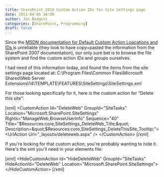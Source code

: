 ```yaml
---
title: SharePoint 2010 Custom Action IDs for Site Settings page
date: 2011-04-05 16:09
author: Jon Badgett
categories: [SharePoint, Programming]
draft: false
---
```

Since the <a href="http://msdn.microsoft.com/en-us/library/bb802730.aspx">MSDN documentation for Default Custom Action Loacations and IDs </a>is unreliable (they look to have copy+pasted the information from the SharePoint 2007 documentation), our only sure bet is to browse the file system and find the custom action IDs and groups ourselves.

I had need of this information today, and found the items from the site settings page located at:
C:\Program Files\Common Files\Microsoft Shared\Web Server Extensions\14\TEMPLATE\FEATURES\SiteSettings\SiteSettings.xml

For those looking specifically for it, here is the custom action for "Delete this site":

[xml]
&lt;CustomAction
        Id=&quot;DeleteWeb&quot;
        GroupId=&quot;SiteTasks&quot;
        Location=&quot;Microsoft.SharePoint.SiteSettings&quot;
        Rights=&quot;ManageWeb,BrowseUserInfo&quot;
        Sequence=&quot;40&quot;
        Title=&quot;$Resources:core,SiteSettings_DeleteWeb_Title;&quot;
        Description=&quot;$Resources:core,SiteSettings_DeleteThisSite_Tooltip;&quot;&gt;
        &lt;UrlAction
            Url=&quot;_layouts/deleteweb.aspx&quot; /&gt;
    &lt;/CustomAction&gt;
[/xml]

If you're looking for that custom action, you're probably wanting to hide it. Here's the xml you'll need in your elements file:

[xml]
&lt;HideCustomAction
    Id=&quot;HideDeleteWeb&quot;
    GroupId=&quot;SiteTasks&quot;
    HideActionId=&quot;DeleteWeb&quot;
    Location=&quot;Microsoft.SharePoint.SiteSettings&quot;&gt;
  &lt;/HideCustomAction&gt;
[/xml]
